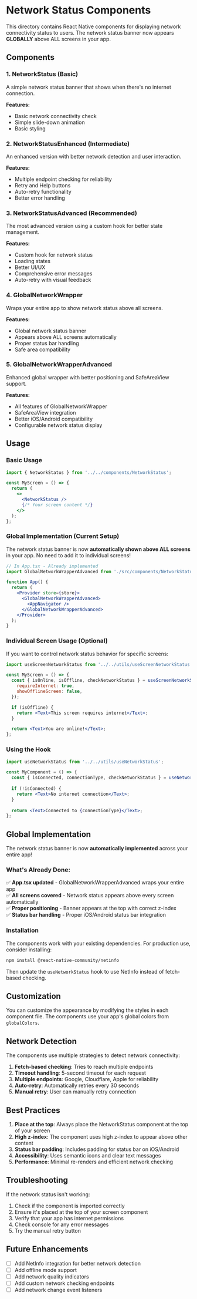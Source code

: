 # Network Status Components

This directory contains React Native components for displaying network connectivity status to users. The network status banner now appears **GLOBALLY** above ALL screens in your app.

## Components

### 1. NetworkStatus (Basic)
A simple network status banner that shows when there's no internet connection.

**Features:**
- Basic network connectivity check
- Simple slide-down animation
- Basic styling

### 2. NetworkStatusEnhanced (Intermediate)
An enhanced version with better network detection and user interaction.

**Features:**
- Multiple endpoint checking for reliability
- Retry and Help buttons
- Auto-retry functionality
- Better error handling

### 3. NetworkStatusAdvanced (Recommended)
The most advanced version using a custom hook for better state management.

**Features:**
- Custom hook for network status
- Loading states
- Better UI/UX
- Comprehensive error messages
- Auto-retry with visual feedback

### 4. GlobalNetworkWrapper
Wraps your entire app to show network status above all screens.

**Features:**
- Global network status banner
- Appears above ALL screens automatically
- Proper status bar handling
- Safe area compatibility

### 5. GlobalNetworkWrapperAdvanced
Enhanced global wrapper with better positioning and SafeAreaView support.

**Features:**
- All features of GlobalNetworkWrapper
- SafeAreaView integration
- Better iOS/Android compatibility
- Configurable network status display

## Usage

### Basic Usage
```jsx
import { NetworkStatus } from '../../components/NetworkStatus';

const MyScreen = () => {
  return (
    <>
      <NetworkStatus />
      {/* Your screen content */}
    </>
  );
};
```

### Global Implementation (Current Setup)
The network status banner is now **automatically shown above ALL screens** in your app. No need to add it to individual screens!

```jsx
// In App.tsx - Already implemented
import GlobalNetworkWrapperAdvanced from './src/components/NetworkStatus/GlobalNetworkWrapperAdvanced';

function App() {
  return (
    <Provider store={store}>
      <GlobalNetworkWrapperAdvanced>
        <AppNavigator />
      </GlobalNetworkWrapperAdvanced>
    </Provider>
  );
}
```

### Individual Screen Usage (Optional)
If you want to control network status behavior for specific screens:

```jsx
import useScreenNetworkStatus from '../../utils/useScreenNetworkStatus';

const MyScreen = () => {
  const { isOnline, isOffline, checkNetworkStatus } = useScreenNetworkStatus({
    requireInternet: true,
    showOfflineScreen: false,
  });

  if (isOffline) {
    return <Text>This screen requires internet</Text>;
  }

  return <Text>You are online!</Text>;
};
```

### Using the Hook
```jsx
import useNetworkStatus from '../../utils/useNetworkStatus';

const MyComponent = () => {
  const { isConnected, connectionType, checkNetworkStatus } = useNetworkStatus();
  
  if (!isConnected) {
    return <Text>No internet connection</Text>;
  }
  
  return <Text>Connected to {connectionType}</Text>;
};
```

## Global Implementation

The network status banner is now **automatically implemented** across your entire app! 

### What's Already Done:
✅ **App.tsx updated** - GlobalNetworkWrapperAdvanced wraps your entire app  
✅ **All screens covered** - Network status appears above every screen automatically  
✅ **Proper positioning** - Banner appears at the top with correct z-index  
✅ **Status bar handling** - Proper iOS/Android status bar integration  

### Installation

The components work with your existing dependencies. For production use, consider installing:

```bash
npm install @react-native-community/netinfo
```

Then update the `useNetworkStatus` hook to use NetInfo instead of fetch-based checking.

## Customization

You can customize the appearance by modifying the styles in each component file. The components use your app's global colors from `globalColors`.

## Network Detection

The components use multiple strategies to detect network connectivity:

1. **Fetch-based checking**: Tries to reach multiple endpoints
2. **Timeout handling**: 5-second timeout for each request
3. **Multiple endpoints**: Google, Cloudflare, Apple for reliability
4. **Auto-retry**: Automatically retries every 30 seconds
5. **Manual retry**: User can manually retry connection

## Best Practices

1. **Place at the top**: Always place the NetworkStatus component at the top of your screen
2. **High z-index**: The component uses high z-index to appear above other content
3. **Status bar padding**: Includes padding for status bar on iOS/Android
4. **Accessibility**: Uses semantic icons and clear text messages
5. **Performance**: Minimal re-renders and efficient network checking

## Troubleshooting

If the network status isn't working:

1. Check if the component is imported correctly
2. Ensure it's placed at the top of your screen component
3. Verify that your app has internet permissions
4. Check console for any error messages
5. Try the manual retry button

## Future Enhancements

- [ ] Add NetInfo integration for better network detection
- [ ] Add offline mode support
- [ ] Add network quality indicators
- [ ] Add custom network checking endpoints
- [ ] Add network change event listeners 
